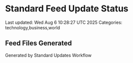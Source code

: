 # Standard Feed Update Status
Last updated: Wed Aug  6 10:28:27 UTC 2025
Categories: technology,business,world

## Feed Files Generated

Generated by Standard Updates Workflow
